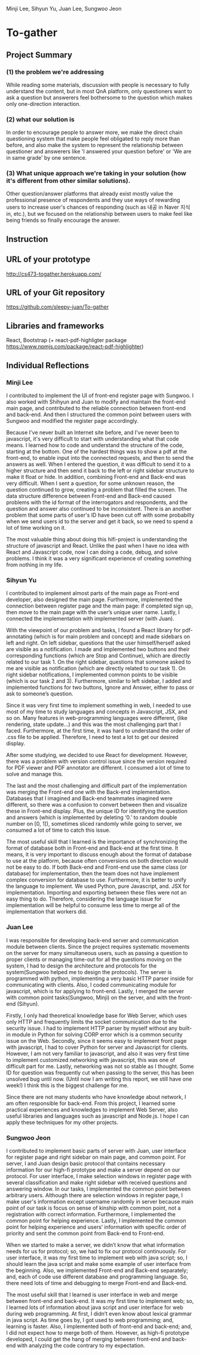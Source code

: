 Minji Lee, Sihyun Yu, Juan Lee, Sungwoo Jeon
# To-gather

## Project Summary
### (1) the problem we're addressing
While reading some materials, discussion with people is necessary to fully understand the content, but in most QnA platform, only questioners want to ask a question but answerers feel bothersome to the question which makes only one-direction interaction.  
### (2) what our solution is
In order to encourage people to answer more, we make the direct chain questioning system that make people feel obligated to reply more than before, and also make the system to represent the relationship between questioner and answerers like 'I answered your question before' or 'We are in same grade' by one sentence. 
### (3) What unique approach we're taking in your solution (how it's different from other similar solutions). 
Other question/answer platforms that already exist mostly value the professional presence of respondents and they use ways of rewarding users to increase user's chances of responding (such as 내공 in Naver 지식in, etc.), but we focused on the relationship between users to make feel like being friends so finally encourage the answer.

## Instruction

## URL of your prototype
http://cs473-togather.herokuapp.com/

## URL of your Git repository
https://github.com/sleepy-juan/To-gather

## Libraries and frameworks
React, Bootstrap (+ react-pdf-highligter package https://www.npmjs.com/package/react-pdf-highlighter)

## Individual Reflections
### Minji Lee
I contributed to implement the UI of front-end register page with Sungwoo. I also worked with Shihyun and Juan to modify and maintain the front-end main page, and contributed to the reliable connection between front-end and back-end. And then I structured the common point between users with Sungwoo and modified the register page accordingly. 

Because I've never built an Internet site before, and I've never been to javascript, it's very difficult to start with understanding what that code means. I learned how to code and understand the structure of the code, starting at the bottom. One of the hardest things was to show a pdf at the front-end, to enable input into the connected requests, and then to send the answers as well. When I entered the question, it was difficult to send it to a higher structure and then send it back to the left or right sidebar structure to make it float or hide. In addition, combining Front-end and Back-end was very difficult. When I sent a question, for some unknown reason, the question continued to grow, creating a problem that filled the screen. The data structure difference between Front-end and Back-end caused problems with the id format of the interrogators and respondents, and the question and answer also continued to be inconsistent. There is an another problem that some parts of user's ID have been cut off with some probabilty when we send users id to the server and get it back, so we need to spend a lot of time working on it.

The most valuable thing about doing this hifi-project is understanding the structure of javascript and React. Unlike the past when I have no idea with React and Javascript code, now I can doing a code, debug, and solve problems. I think it was a very significant experience of creating something from nothing in my life.

### Sihyun Yu
I contributed to implement almost parts of the main page as Front-end developer, also designed the main page. Furthermore, implemented the connection between register page and the main page: if completed sign up, then move to the main page with the user’s unique user name.  Lastly, I connected the implementation with implemented server (with Juan).

With the viewpoint of our problem and tasks, I found a React library for pdf-annotating (which is for main problem and concept) and made sidebars on left and right. On left sidebar, questions that the user himself/herself asked are visible as a notification. I made and implemented two buttons and their corresponding functions (which are Stop and Continue), which are directly related to our task 1. On the right sidebar, questions that someone asked to me are visible as notification (which are directly related to our task 1). On right sidebar notifications, I implemented common points to be visible (which is our task 2 and 3).  Furthermore, similar to left sidebar, I added and implemented functions for two buttons, Ignore and Answer, either to pass or ask to someone’s question.

Since it was very first time to implement something in web, I needed to use most of my time to study languages and concepts in Javascript, JSX, and so on. Many features in web-programming languages were different, (like rendering, state update…) and this was the most challenging part that I faced. Furthermore, at the first time, it was hard to understand the order of .css file to be applied. Therefore, I need to test a lot to get our desired display. 

After some studying, we decided to use React for development. However, there was a problem with version control issue since the version required for PDF viewer and PDF annotator are different. I consumed a lot of time to solve and manage this. 

The last and the most challenging and difficult part of the implementation was merging the Front-end one with the Back-end implementation. Databases that I imagined and Back-end teammates imagined were different, so there was a confusion to convert between then and visualize these in Front-end display. Plus, the unique ID for identifying the question and answers (which is implemented by deleting ‘0.’ to random double number on [0, 1]), sometimes sliced randomly while going to server, we consumed a lot of time to catch this issue. 

The most useful skill that I learned is the importance of synchronizing the format of database both in Front-end and Back-end at the first time. It means, it is very important to discuss enough about the format of database to use at the platform, because often conversions on both direction would not be easy to do. If both Back-end and Front-end use the same class (or database) for implementation, then the team does not have implement complex conversion for database to use. Furthermore, it is better to unify the language to implement. We used Python, pure Javascript, and. JSX for implementation. Importing and exporting between these files were not an easy thing to do. Therefore, considering the language issue for implementation will be helpful to consume less time to merge all of the implementation that workers did.

### Juan Lee
I was responsible for developing back-end server and communication module between clients. Since the project requires systematic movements on the server for many simultaneous users, such as passing a question to proper clients or managing time-out for all the questions moving on the system, I had to design the architecture and protocols for the system(Sungwoo helped me to design the protocols). The server is programmed with python, implementing a very basic HTTP parser inside for communicating with clients. Also, I coded communicating module for javascript, which is for applying to front-end. Lastly, I merged the server with common point tasks(Sungwoo, Minji) on the server, and with the front-end (Sihyun).

Firstly, I only had theoretical knowledge base for Web Server, which uses only HTTP and frequently limits the socket communication due to the security issue. I had to implement HTTP parser by myself without any built-in module in Python for solving CORP error which is a common security issue on the Web.
Secondly, since it seems easy to implement front page with javascript, I had to cover Python for server and Javascript for clients. However, I am not very familiar to javascript, and also it was very first time to implement customized networking with javascript, this was one of difficult part for me.
Lastly, networking was not so stable as I thought. Some ID for question was frequently cut when passing to the server, this has been unsolved bug until now. (Until now I am writing this report, we still have one week!) I think this is the biggest challenge for me.

Since there are not many students who have knowledge about network, I am often responsible for back-end. From this project, I learned some practical experiences and knowledges to implement Web Server, also useful libraries and languages such as javascript and Node.js. I hope I can apply these techniques for my other projects.

### Sungwoo Jeon
I contributed to implement basic parts of server with Juan, user interface for register page and right sidebar on main page, and common point. 
For server, I and Juan design basic protocol that contains necessary information for our high-fi prototype and make a server depend on our protocol. For user interface, I make selection windows in register page with several classification and make right sidebar with received questions and answering window. In our tasks, I implemented the common point between arbitrary users. Although there are selection windows in register page, I make user's information except username randomly in server because main point of our task is focus on sense of kinship with common point, not a registration with correct information. Furthermore, I implemented the common point for helping experience. Lastly, I implemented the common point for helping experience and users’ information with specific order of priority and sent the common point from Back-end to Front-end.

When we started to make a server, we didn’t know that what information needs for us for protocol; so, we had to fix our protocol continuously. For user interface, it was my first time to implement web with java script; so, I should learn the java script and make some example of user interface from the beginning. Also, we implemented Front-end and Back-end separately; and, each of code use different database and programming language. So, there need lots of time and debugging to merge Front-end and Back-end. 

The most useful skill that I learned is user interface in web and merge between front-end and back-end. It was my first time to implement web; so, I learned lots of information about java script and user interface for web during web programming. At first, I didn’t even know about lexical grammar in java script. As time goes by, I got used to web programming; and, learning is faster. Also, I implemented both of front-end and back-end; and, I did not expect how to merge both of them. However, as high-fi prototype developed, I could get the hang of merging between front-end and back-end with analyzing the code contrary to my expectation.
